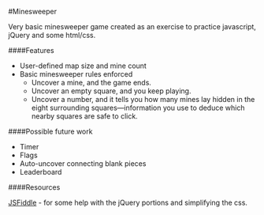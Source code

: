 #Minesweeper

Very basic minesweeper game created as an exercise to practice javascript, jQuery and some html/css.  

####Features
* User-defined map size and mine count
* Basic minesweeper rules enforced
  * Uncover a mine, and the game ends.
  * Uncover an empty square, and you keep playing.
  * Uncover a number, and it tells you how many mines lay hidden in the eight surrounding squares—information you use to deduce which nearby squares are safe to click.

####Possible future work
* Timer
* Flags
* Auto-uncover connecting blank pieces
* Leaderboard

####Resources

<a href="http://jsfiddle.net/zinzin/Y4aHU/">JSFiddle</a> - for some help with the jQuery portions and simplifying the css.

